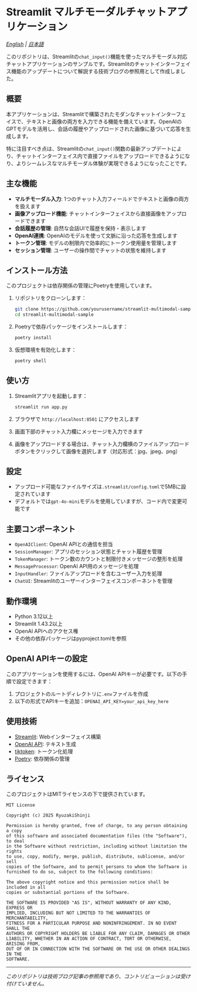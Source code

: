 # Streamlit マルチモーダルチャットアプリケーション

*[English](README_en.md) | [日本語](README.md)*

このリポジトリは、Streamlitの`chat_input()`機能を使ったマルチモーダル対応チャットアプリケーションのサンプルです。Streamlitのチャットインターフェイス機能のアップデートについて解説する技術ブログの参照用として作成しました。

## 概要

本アプリケーションは、Streamlitで構築されたモダンなチャットインターフェイスで、テキストと画像の両方を入力できる機能を備えています。OpenAIのGPTモデルを活用し、会話の履歴やアップロードされた画像に基づいて応答を生成します。

特に注目すべき点は、Streamlitの`chat_input()`関数の最新アップデートにより、チャットインターフェイス内で直接ファイルをアップロードできるようになり、よりシームレスなマルチモーダル体験が実現できるようになったことです。

## 主な機能

- **マルチモーダル入力**: 1つのチャット入力フィールドでテキストと画像の両方を扱えます
- **画像アップロード機能**: チャットインターフェイスから直接画像をアップロードできます
- **会話履歴の管理**: 自然な会話UIで履歴を保持・表示します
- **OpenAI連携**: OpenAIのモデルを使って文脈に沿った応答を生成します
- **トークン管理**: モデルの制限内で効率的にトークン使用量を管理します
- **セッション管理**: ユーザーの操作間でチャットの状態を維持します

## インストール方法

このプロジェクトは依存関係の管理にPoetryを使用しています。

1. リポジトリをクローンします：
   ```bash
   git clone https://github.com/yourusername/streamlit-multimodal-sample.git
   cd streamlit-multimodal-sample
   ```

2. Poetryで依存パッケージをインストールします：
   ```bash
   poetry install
   ```

3. 仮想環境を有効化します：
   ```bash
   poetry shell
   ```

## 使い方

1. Streamlitアプリを起動します：
   ```bash
   streamlit run app.py
   ```

2. ブラウザで `http://localhost:8501` にアクセスします

3. 画面下部のチャット入力欄にメッセージを入力できます

4. 画像をアップロードする場合は、チャット入力欄横のファイルアップロードボタンをクリックして画像を選択します（対応形式：jpg、jpeg、png）

## 設定

- アップロード可能なファイルサイズは`.streamlit/config.toml`で5MBに設定されています
- デフォルトでは`gpt-4o-mini`モデルを使用していますが、コード内で変更可能です

## 主要コンポーネント

- `OpenAIClient`: OpenAI APIとの通信を担当
- `SessionManager`: アプリのセッション状態とチャット履歴を管理
- `TokenManager`: トークン数のカウントと制限付きメッセージの整形を処理
- `MessageProcessor`: OpenAI API用のメッセージを処理
- `InputHandler`: ファイルアップロードを含むユーザー入力を処理
- `ChatUI`: Streamlitのユーザーインターフェイスコンポーネントを管理

## 動作環境

- Python 3.12以上
- Streamlit 1.43.2以上
- OpenAI APIへのアクセス権
- その他の依存パッケージはpyproject.tomlを参照

## OpenAI APIキーの設定

このアプリケーションを使用するには、OpenAI APIキーが必要です。以下の手順で設定できます：

1. プロジェクトのルートディレクトリに`.env`ファイルを作成
2. 以下の形式でAPIキーを追加：`OPENAI_API_KEY=your_api_key_here`

## 使用技術

- [Streamlit](https://streamlit.io/): Webインターフェイス構築
- [OpenAI API](https://openai.com/): テキスト生成
- [tiktoken](https://github.com/openai/tiktoken): トークン化処理
- [Poetry](https://python-poetry.org/): 依存関係の管理

## ライセンス

このプロジェクトはMITライセンスの下で提供されています。

```
MIT License

Copyright (c) 2025 RyuzakiShinji

Permission is hereby granted, free of charge, to any person obtaining a copy
of this software and associated documentation files (the "Software"), to deal
in the Software without restriction, including without limitation the rights
to use, copy, modify, merge, publish, distribute, sublicense, and/or sell
copies of the Software, and to permit persons to whom the Software is
furnished to do so, subject to the following conditions:

The above copyright notice and this permission notice shall be included in all
copies or substantial portions of the Software.

THE SOFTWARE IS PROVIDED "AS IS", WITHOUT WARRANTY OF ANY KIND, EXPRESS OR
IMPLIED, INCLUDING BUT NOT LIMITED TO THE WARRANTIES OF MERCHANTABILITY,
FITNESS FOR A PARTICULAR PURPOSE AND NONINFRINGEMENT. IN NO EVENT SHALL THE
AUTHORS OR COPYRIGHT HOLDERS BE LIABLE FOR ANY CLAIM, DAMAGES OR OTHER
LIABILITY, WHETHER IN AN ACTION OF CONTRACT, TORT OR OTHERWISE, ARISING FROM,
OUT OF OR IN CONNECTION WITH THE SOFTWARE OR THE USE OR OTHER DEALINGS IN THE
SOFTWARE.
```

---

*このリポジトリは技術ブログ記事の参照用であり、コントリビューションは受け付けていません。*
